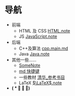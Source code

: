 # 导航

- 前端
  - HTML 及 CSS [HTML.note](HTML/HTML.note.md)
  - JS [JavaScript.note](HTML/JavaScript.note.md)
- 后端
  - C++及算法 [cpp.main.md](cpp.note/main.md)
  - Java [Java.note](Java/Java.md)
- 其他一些......
  - [SomeNote](../others/SomeNotes.md)
  - [md 快捷键](../Users/Organic_Fish/AppData/Roaming/Code/User/snippets/markdown.json)
  - 一些教材 [清华\_参考书目](清华_参考书目.md)
  - LaTeX [$\LaTeX$.note](Latex/LaTeX.md)
- **( \* ﾟ ∇ ﾟ)**
